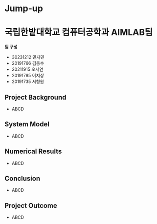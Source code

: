 # Jump-up
# 국립한밭대학교 컴퓨터공학과 AIMLAB팀

**팀 구성**
- 30231212 민지민
- 20191766 김동수
- 20211915 오서연
- 20191785 이지상
- 20191735 서형원

## Project Background
- ABCD

## System Model
- ABCD

## Numerical Results
- ABCD

## Conclusion
- ABCD

## Project Outcome
- ABCD
